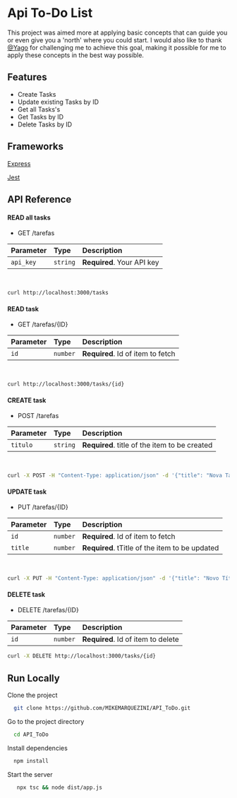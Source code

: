 # Api To-Do List

This project was aimed more at applying basic concepts that can guide you or even give you a 'north' where you could start. I would also like to thank [@Yago](https://github.com/YagoCrispim) for challenging me to achieve this goal, making it possible for me to apply these concepts in the best way possible.

## Features

- Create Tasks
- Update existing Tasks by ID
- Get all Tasks's
- Get Tasks by ID
- Delete Tasks by ID

## Frameworks

[Express](https://expressjs.com/)

[Jest](https://jestjs.io/docs/getting-started)

## API Reference

#### READ all tasks

- GET /tarefas

| Parameter | Type     | Description                |
| :-------- | :------- | :------------------------- |
| `api_key` | `string` | **Required**. Your API key |

<br>

```bash
curl http://localhost:3000/tasks
```

#### READ task

- GET /tarefas/{ID}

| Parameter | Type     | Description                       |
| :-------- | :------- | :-------------------------------- |
| `id`      | `number` | **Required**. Id of item to fetch |

<br>

```bash
curl http://localhost:3000/tasks/{id}
```

#### CREATE task

- POST /tarefas

| Parameter | Type     | Description                                   |
| :-------- | :------- | :-------------------------------------------- |
| `titulo`  | `string` | **Required**. title of the item to be created |

<br>

```bash
curl -X POST -H "Content-Type: application/json" -d '{"title": "Nova Tarefa"}' http://localhost:3000/tasks
```

#### UPDATE task

- PUT /tarefas/{ID}

| Parameter | Type     | Description                                    |
| :-------- | :------- | :--------------------------------------------- |
| `id`      | `number` | **Required**. Id of item to fetch              |
| `title`   | `number` | **Required**. tTitle of the item to be updated |

<br>

```bash
curl -X PUT -H "Content-Type: application/json" -d '{"title": "Novo Título"}' http://localhost:3000/tasks/{id}
```

#### DELETE task

- DELETE /tarefas/{ID}

| Parameter | Type     | Description                        |
| :-------- | :------- | :--------------------------------- |
| `id`      | `number` | **Required**. Id of item to delete |

```bash
curl -X DELETE http://localhost:3000/tasks/{id}
```

## Run Locally

Clone the project

```bash
  git clone https://github.com/MIKEMARQUEZINI/API_ToDo.git
```

Go to the project directory

```bash
  cd API_ToDo
```

Install dependencies

```bash
  npm install
```

Start the server

```bash
   npx tsc && node dist/app.js
```
